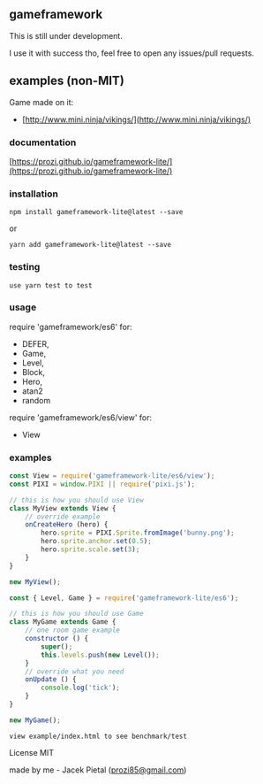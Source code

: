 ## gameframework

This is still under development.

I use it with success tho, feel free to open any issues/pull requests.

## examples (non-MIT)

Game made on it:

* [http://www.mini.ninja/vikings/](http://www.mini.ninja/vikings/)

### documentation

[https://prozi.github.io/gameframework-lite/](https://prozi.github.io/gameframework-lite/)

### installation

`npm install gameframework-lite@latest --save`

or

`yarn add gameframework-lite@latest --save`

### testing

`use yarn test to test`

### usage

require 'gameframework/es6' for:

- DEFER,
- Game,
- Level,
- Block,
- Hero,
- atan2
- random

require 'gameframework/es6/view' for:

- View

### examples

```javascript
const View = require('gameframework-lite/es6/view');
const PIXI = window.PIXI || require('pixi.js');

// this is how you should use View
class MyView extends View {
	// override example
	onCreateHero (hero) {
		hero.sprite = PIXI.Sprite.fromImage('bunny.png');
		hero.sprite.anchor.set(0.5);
		hero.sprite.scale.set(3);
	}
}

new MyView();
```

```javascript
const { Level, Game } = require('gameframework-lite/es6');

// this is how you should use Game
class MyGame extends Game {
	// one room game example
	constructor () {
		super();
		this.levels.push(new Level());
	}
	// override what you need
	onUpdate () {
		console.log('tick');
	}
}

new MyGame();
```


`view example/index.html to see benchmark/test`


License MIT

made by me - Jacek Pietal (prozi85@gmail.com)

